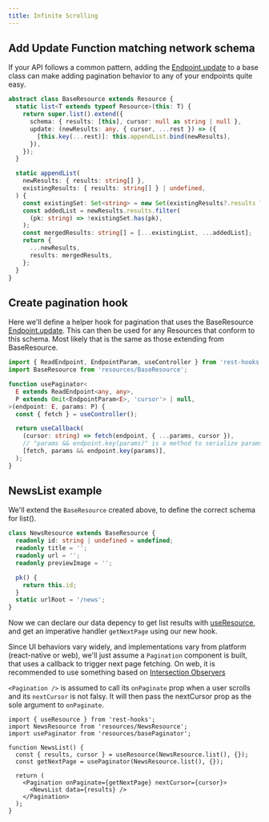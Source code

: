 ```yaml
---
title: Infinite Scrolling
---
```


## Add Update Function matching network schema

If your API follows a common pattern, adding the [Endpoint.update](../api/Endpoint#update)
to a base class can make adding pagination behavior to any of your endpoints quite easy.

```typescript
abstract class BaseResource extends Resource {
  static list<T extends typeof Resource>(this: T) {
    return super.list().extend({
      schema: { results: [this], cursor: null as string | null },
      update: (newResults: any, { cursor, ...rest }) => ({
        [this.key(...rest)]: this.appendList.bind(newResults),
      }),
    });
  }

  static appendList(
    newResults: { results: string[] },
    existingResults: { results: string[] } | undefined,
  ) {
    const existingSet: Set<string> = new Set(existingResults?.results ?? []);
    const addedList = newResults.results.filter(
      (pk: string) => !existingSet.has(pk),
    );
    const mergedResults: string[] = [...existingList, ...addedList];
    return {
      ...newResults,
      results: mergedResults,
    };
  }
}
```

## Create pagination hook

Here we'll define a helper hook for pagination that uses the BaseResource
[Endpoint.update](../api/Endpoint#update).
This can then be used for any Resources that conform to this schema. Most likely
that is the same as those extending from BaseResource.

```typescript
import { ReadEndpoint, EndpointParam, useController } from 'rest-hooks';
import BaseResource from 'resources/BaseResource';

function usePaginator<
  E extends ReadEndpoint<any, any>,
  P extends Omit<EndpointParam<E>, 'cursor'> | null,
>(endpoint: E, params: P) {
  const { fetch } = useController();

  return useCallback(
    (cursor: string) => fetch(endpoint, { ...params, cursor }),
    // "params && endpoint.key(params)" is a method to serialize params
    [fetch, params && endpoint.key(params)],
  );
}
```

## NewsList example

We'll extend the `BaseResource` created above, to define the correct
schema for list().

```typescript
class NewsResource extends BaseResource {
  readonly id: string | undefined = undefined;
  readonly title = '';
  readonly url = '';
  readonly previewImage = '';

  pk() {
    return this.id;
  }
  static urlRoot = '/news';
}
```

Now we can declare our data depency to get list results with [useResource](../api/useresource),
and get an imperative handler `getNextPage` using our new hook.

Since UI behaviors vary widely, and implementations vary from platform (react-native or web),
we'll just assume a `Pagination` component is built, that uses a callback to trigger next
page fetching. On web, it is recommended to use something based on [Intersection Observers](https://developer.mozilla.org/en-US/docs/Web/API/Intersection_Observer_API)

`<Pagination />` is assumed to call its `onPaginate` prop when a user scrolls and its
`nextCursor` is not falsy. It will then pass the nextCursor prop as the sole argument to
`onPaginate`.

```tsx
import { useResource } from 'rest-hooks';
import NewsResource from 'resources/NewsResource';
import usePaginator from 'resources/basePaginator';

function NewsList() {
  const { results, cursor } = useResource(NewsResource.list(), {});
  const getNextPage = usePaginator(NewsResource.list(), {});

  return (
    <Pagination onPaginate={getNextPage} nextCursor={cursor}>
      <NewsList data={results} />
    </Pagination>
  );
}
```
